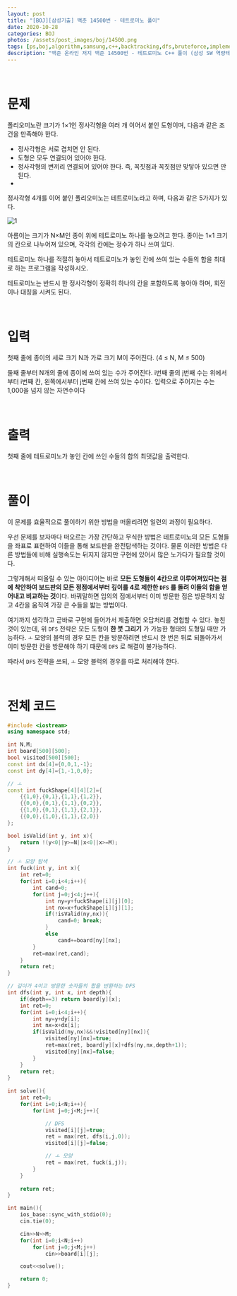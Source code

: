 ```yaml
---
layout: post
title: "[BOJ][삼성기출] 백준 14500번 - 테트로미노 풀이"
date: 2020-10-28
categories: BOJ
photos: /assets/post_images/boj/14500.png
tags: [ps,boj,algorithm,samsung,c++,backtracking,dfs,bruteforce,implementation]
description: "백준 온라인 저지 백준 14500번 - 테트로미노 C++ 풀이 (삼성 SW 역량테스트 기출)"
---
```


<br>

# 문제

폴리오미노란 크기가 1×1인 정사각형을 여러 개 이어서 붙인 도형이며, 다음과 같은 조건을 만족해야 한다.

- 정사각형은 서로 겹치면 안 된다.
- 도형은 모두 연결되어 있어야 한다.
- 정사각형의 변끼리 연결되어 있어야 한다. 즉, 꼭짓점과 꼭짓점만 맞닿아 있으면 안 된다.
- 
정사각형 4개를 이어 붙인 폴리오미노는 테트로미노라고 하며, 다음과 같은 5가지가 있다.

![1](https://onlinejudgeimages.s3-ap-northeast-1.amazonaws.com/problem/14500/1.png)

아름이는 크기가 N×M인 종이 위에 테트로미노 하나를 놓으려고 한다. 종이는 1×1 크기의 칸으로 나누어져 있으며, 각각의 칸에는 정수가 하나 쓰여 있다.

테트로미노 하나를 적절히 놓아서 테트로미노가 놓인 칸에 쓰여 있는 수들의 합을 최대로 하는 프로그램을 작성하시오.

테트로미노는 반드시 한 정사각형이 정확히 하나의 칸을 포함하도록 놓아야 하며, 회전이나 대칭을 시켜도 된다.

<br>

# 입력

첫째 줄에 종이의 세로 크기 N과 가로 크기 M이 주어진다. (4 ≤ N, M ≤ 500)

둘째 줄부터 N개의 줄에 종이에 쓰여 있는 수가 주어진다. i번째 줄의 j번째 수는 위에서부터 i번째 칸, 왼쪽에서부터 j번째 칸에 쓰여 있는 수이다. 입력으로 주어지는 수는 1,000을 넘지 않는 자연수이다

<br>

# 출력

첫째 줄에 테트로미노가 놓인 칸에 쓰인 수들의 합의 최댓값을 출력한다.

<br>

# 풀이

이 문제를 효율적으로 풀이하기 위한 방법을 떠올리려면 일련의 과정이 필요하다.

우선 문제를 보자마다 떠오르는 가장 간단하고 무식한 방법은 테트로미노의 모든 도형들을 좌표로 표현하여 이들을 통해 보드판을 완전탐색하는 것이다. 물론 이러한 방법은 다른 방법들에 비해 실행속도는 뒤지지 않지만 구현에 있어서 많은 노가다가 필요할 것이다.

그렇게해서 떠올릴 수 있는 아이디어는 바로 **모든 도형들이 4칸으로 이루어져있다는 점에 착안하여 보드판의 모든 정점에서부터 깊이를 4로 제한한 `DFS` 를 돌려 이들의 합을 얻어내고 비교하는 것**이다. 바꿔말하면 임의의 점에서부터 이미 방문한 점은 방문하지 않고 4칸을 움직여 가장 큰 수들을 밟는 방법이다.

여기까지 생각하고 곧바로 구현에 들어가서 제출하면 오답처리를 경험할 수 있다. 놓친 것이 있는데, 위 `DFS` 전략은 모든 도형이 **한 붓 그리기** 가 가능한 형태의 도형일 때만 가능하다. `ㅗ` 모양의 블럭의 경우 모든 칸을 방문하려면 반드시 한 번은 뒤로 되돌아가서 이미 방문한 칸을 방문해야 하기 때문에 `DFS` 로 해결이 불가능하다.

따라서 `DFS` 전략을 쓰되, `ㅗ` 모양 블럭의 경우를 따로 처리해야 한다.

<br>

# 전체 코드

```c++
#include <iostream>
using namespace std;

int N,M;
int board[500][500];
bool visited[500][500];
const int dx[4]={0,0,1,-1};
const int dy[4]={1,-1,0,0};

// ㅗ
const int fuckShape[4][4][2]={
	{{1,0},{0,1},{1,1},{1,2}},
	{{0,0},{0,1},{1,1},{0,2}},
	{{1,0},{0,1},{1,1},{2,1}},
	{{0,0},{1,0},{1,1},{2,0}}
};

bool isValid(int y, int x){
	return !(y<0||y>=N||x<0||x>=M);
}

// ㅗ 모양 탐색
int fuck(int y, int x){
	int ret=0;
	for(int i=0;i<4;i++){
		int cand=0;
		for(int j=0;j<4;j++){
			int ny=y+fuckShape[i][j][0];
			int nx=x+fuckShape[i][j][1];
			if(!isValid(ny,nx)){
				cand=0; break;
			}
			else
				cand+=board[ny][nx];
		}
		ret=max(ret,cand);
	}
	return ret;
}

// 깊이가 4이고 방문한 숫자들의 합을 반환하는 DFS
int dfs(int y, int x, int depth){
	if(depth==3) return board[y][x];
	int ret=0;
	for(int i=0;i<4;i++){
		int ny=y+dy[i];
		int nx=x+dx[i];
		if(isValid(ny,nx)&&!visited[ny][nx]){
			visited[ny][nx]=true;
			ret=max(ret, board[y][x]+dfs(ny,nx,depth+1));
			visited[ny][nx]=false;
		}
	}
	return ret;
}
	
int solve(){
	int ret=0;
	for(int i=0;i<N;i++){
		for(int j=0;j<M;j++){

            // DFS
			visited[i][j]=true;
			ret = max(ret, dfs(i,j,0));
			visited[i][j]=false;

            // ㅗ 모양
			ret = max(ret, fuck(i,j));
		}
	}
	
	return ret;		
}

int main(){
	ios_base::sync_with_stdio(0);
	cin.tie(0);

	cin>>N>>M;
	for(int i=0;i<N;i++)
		for(int j=0;j<M;j++)
			cin>>board[i][j];

	cout<<solve();

	return 0;
}
```

<script src="https://gist.github.com/yjyoon-dev/f33fb419bf78c1f1308f636ae741e544.js"></script>